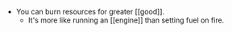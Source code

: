- You can burn resources for greater [[good]].
  - It's more like running an [[engine]] than setting fuel on fire.
